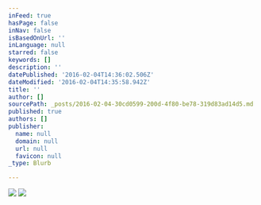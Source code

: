 ```yaml
---
inFeed: true
hasPage: false
inNav: false
isBasedOnUrl: ''
inLanguage: null
starred: false
keywords: []
description: ''
datePublished: '2016-02-04T14:36:02.506Z'
dateModified: '2016-02-04T14:35:58.942Z'
title: ''
author: []
sourcePath: _posts/2016-02-04-30cd0599-200d-4f80-be78-319d83ad14d5.md
published: true
authors: []
publisher:
  name: null
  domain: null
  url: null
  favicon: null
_type: Blurb

---
```

![](https://the-grid-user-content.s3-us-west-2.amazonaws.com/3c1fe402-bb8e-4a67-9ce1-0fe417029de2.png)
![](https://s3-us-west-2.amazonaws.com/the-grid-img/p/bcb3a3fc25d710e23c25ed12d5c85397f9138b15.jpg)